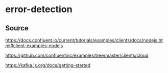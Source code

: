 # error-detection

## Source

https://docs.confluent.io/current/tutorials/examples/clients/docs/nodejs.html#client-examples-nodejs

https://github.com/confluentinc/examples/tree/master/clients/cloud

https://kafka.js.org/docs/getting-started